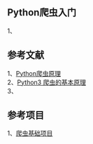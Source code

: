 
## Python爬虫入门
1、[]()     

## 参考文献
1、[Python爬虫原理](https://www.cnblogs.com/sss4/p/7809821.html)       
2、[Python3 爬虫的基本原理](https://blog.csdn.net/yulianlin/article/details/79453499)   
3、

## 参考项目
1、[爬虫基础项目](https://github.com/Jack-Cherish/python-spider)     
